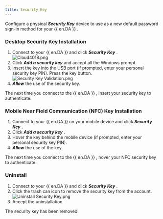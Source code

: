 ```yaml
---
title: Security Key
---
```

Configure a physical ***Security Key*** device to use as a new default password sign-in method for your {{ en.DA }} .  

### Desktop Security Key Installation 

1. Connect to your {{ en.DA }} and click ***Security Key*** .  
![Cloud4018.png](/img/en/cloud/Cloud4018.png) 
1. Click ***Add a security key*** and accept all the Windows prompt. 
1. Insert the key into the USB port (if prompted, enter your personal security key PIN). Press the key button.  
![Security Key Validation.png](/img/en/cloud/Cloud4019.png)
1. ***Allow*** the use of the security key.  

The next time you connect to the {{ en.DA }} , insert your security key to authenticate.  

### Mobile Near Field Communication (NFC) Key Installation 

1. Connect to your {{ en.DA }} on your mobile device and click ***Security Key*** . 
1. Click ***Add a security key*** . 
1. Hover the key behind the mobile device (if prompted, enter your personal security key PIN). 
1. ***Allow*** the use of the key.  

The next time you connect to the {{ en.DA }} , hover your NFC security key to authenticate. 

### Uninstall 

1. Connect to your {{ en.DA }} and click ***Security Key*** . 
1. Click the trash can icon to remove the security key from the account.  
![Uninstall Security Key.png](/img/en/cloud/Cloud4022.png) 
1. Accept the uninstallation.  

The security key has been removed. 

